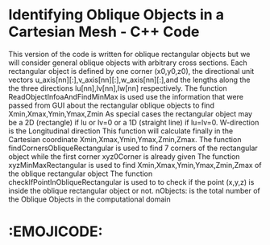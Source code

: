 # Identifying Oblique Objects in a Cartesian Mesh - C++ Code
This version of the code is written for oblique rectangular objects but we will consider general oblique objects with arbitrary cross sections.
Each rectangular object is defined by one corner (x0,y0,z0), the directional unit vectors u_axis[nn][:],v_axis[nn][:],w_axis[nn][:],and the lengths along the the three directions lu[nn],lv[nn],lw[nn] respectively.
The function ReadObjectInfoaAndFindMinMax is used use the information that were passed from GUI about the rectangular oblique objects to find Xmin,Xmax,Ymin,Ymax,Zmin
As special cases the rectangular object may be a 2D (rectangle) if lu or lv=0 or a 1D (straight line) if lu=lv=0.
W-direction is the Longitudinal direction
This function will calculate finally in the Cartesian coordinate Xmin,Xmax,Ymin,Ymax,Zmin,Zmax.
The function findCornersObliqueRectangular is used to find 7 corners of the rectangular object while the first corner xyz0Corner is already given
The function xyzMinMaxRectangular is used to find Xmin,Xmax,Ymin,Ymax,Zmin,Zmax of the oblique rectangular object
The function checkIfPointInObliqueRectangular is used to to check if the point (x,y,z) is inside the oblique rectangular object or not.
nObjects: is the total number of the Oblique Objects in the computational domain
# :EMOJICODE:
